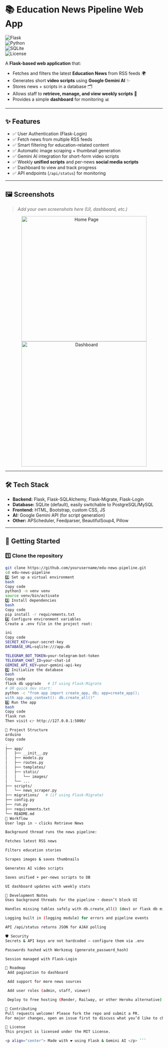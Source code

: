 # 📚 Education News Pipeline Web App

![Flask](https://img.shields.io/badge/Flask-2.0+-blue.svg?logo=flask)  
![Python](https://img.shields.io/badge/Python-3.9+-green.svg?logo=python)  
![SQLite](https://img.shields.io/badge/SQLite-Database-lightgrey.svg?logo=sqlite)  
![License](https://img.shields.io/badge/License-MIT-yellow.svg)  

A **Flask-based web application** that:  
- Fetches and filters the latest **Education News** from RSS feeds 🌍  
- Generates short **video scripts** using **Google Gemini AI** ✨  
- Stores news + scripts in a database 🗂️  
- Allows staff to **retrieve, manage, and view weekly scripts** 📖  
- Provides a simple **dashboard** for monitoring 📊  

---

## ✨ Features

- ✅ User Authentication (Flask-Login)  
- ✅ Fetch news from multiple RSS feeds  
- ✅ Smart filtering for education-related content  
- ✅ Automatic image scraping + thumbnail generation  
- ✅ Gemini AI integration for short-form video scripts  
- ✅ Weekly **unified scripts** and per-news **social media scripts**  
- ✅ Dashboard to view and track progress  
- ✅ API endpoints (`/api/status`) for monitoring  

---

## 🖼️ Screenshots

> _Add your own screenshots here (UI, dashboard, etc.)_

<p align="center">
  <img src="static/images/screenshot1.png" width="400" alt="Home Page"/>
  <img src="static/images/screenshot2.png" width="400" alt="Dashboard"/>
</p>

---

## 🛠️ Tech Stack

- **Backend:** Flask, Flask-SQLAlchemy, Flask-Migrate, Flask-Login  
- **Database:** SQLite (default), easily switchable to PostgreSQL/MySQL  
- **Frontend:** HTML, Bootstrap, custom CSS, JS  
- **AI:** Google Gemini API (for script generation)  
- **Other:** APScheduler, Feedparser, BeautifulSoup4, Pillow  

---

## 🚀 Getting Started

### 1️⃣ Clone the repository
```bash
git clone https://github.com/yourusername/edu-news-pipeline.git
cd edu-news-pipeline
2️⃣ Set up a virtual environment
bash
Copy code
python3 -m venv venv
source venv/bin/activate
3️⃣ Install dependencies
bash
Copy code
pip install -r requirements.txt
4️⃣ Configure environment variables
Create a .env file in the project root:

ini
Copy code
SECRET_KEY=your-secret-key
DATABASE_URL=sqlite:///app.db

TELEGRAM_BOT_TOKEN=your-telegram-bot-token
TELEGRAM_CHAT_ID=your-chat-id
GEMINI_API_KEY=your-gemini-api-key
5️⃣ Initialize the database
bash
Copy code
flask db upgrade   # If using Flask-Migrate
# OR quick dev start:
python -c "from app import create_app, db; app=create_app(); 
with app.app_context(): db.create_all()"
6️⃣ Run the app
bash
Copy code
flask run
Then visit 👉 http://127.0.0.1:5000/

📂 Project Structure
arduino
Copy code
.
├── app/
│   ├── __init__.py
│   ├── models.py
│   ├── routes.py
│   ├── templates/
│   ├── static/
│   │   └── images/
│   └── ...
├── scripts/
│   └── news_scraper.py
├── migrations/   # (if using Flask-Migrate)
├── config.py
├── run.py
├── requirements.txt
└── README.md
🔄 Workflow
User logs in ➝ clicks Retrieve News

Background thread runs the news pipeline:

Fetches latest RSS news

Filters education stories

Scrapes images & saves thumbnails

Generates AI video scripts

Saves unified + per-news scripts to DB

UI dashboard updates with weekly stats

🧪 Development Notes
Uses background threads for the pipeline ➝ doesn’t block UI

Handles missing tables safely with db.create_all() (dev) or flask db migrate (prod)

Logging built in (logging module) for errors and pipeline events

API /api/status returns JSON for AJAX polling

🛡️ Security
Secrets & API keys are not hardcoded — configure them via .env

Passwords hashed with Werkzeug (generate_password_hash)

Session managed with Flask-Login

📌 Roadmap
 Add pagination to dashboard

 Add support for more news sources

 Add user roles (admin, staff, viewer)

 Deploy to free hosting (Render, Railway, or other Heroku alternative)

🤝 Contributing
Pull requests welcome! Please fork the repo and submit a PR.
For major changes, open an issue first to discuss what you’d like to change.

📜 License
This project is licensed under the MIT License.

<p align="center"> Made with ❤️ using Flask & Gemini AI </p> ```

